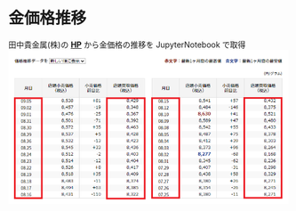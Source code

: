 # 金価格推移
田中貴金属(株)の [**HP**](https://gold.tanaka.co.jp/commodity/souba/d-gold.php) から金価格の推移を JupyterNotebook で取得
![金価格推移](./Goldprice-Transition.png)
